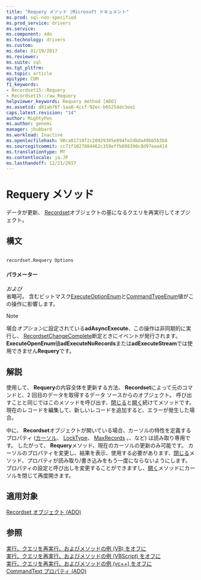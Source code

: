 ```yaml
---
title: "Requery メソッド |Microsoft ドキュメント"
ms.prod: sql-non-specified
ms.prod_service: drivers
ms.service: 
ms.component: ado
ms.technology: drivers
ms.custom: 
ms.date: 01/19/2017
ms.reviewer: 
ms.suite: sql
ms.tgt_pltfrm: 
ms.topic: article
apitype: COM
f1_keywords:
- Recordset15::Requery
- Recordset15::raw_Requery
helpviewer_keywords: Requery method [ADO]
ms.assetid: d81ab76f-1aa8-4ccf-92ec-b65254dc3ea1
caps.latest.revision: "14"
author: MightyPen
ms.author: genemi
manager: jhubbard
ms.workload: Inactive
ms.openlocfilehash: 90ca81710f2c20929305e894fe2dbda49bb5b3b8
ms.sourcegitcommit: cc71f1027884462c359effb898390c8d97eaa414
ms.translationtype: MT
ms.contentlocale: ja-JP
ms.lasthandoff: 12/21/2017
---
```

# <a name="requery-method"></a>Requery メソッド
データが更新、 [Recordset](../../../ado/reference/ado-api/recordset-object-ado.md)オブジェクトの基になるクエリを再実行してオブジェクト。  
  
## <a name="syntax"></a>構文  
  
```  
  
recordset.Requery Options  
```  
  
#### <a name="parameters"></a>パラメーター  
 *および*  
 省略可。 含むビットマスク[ExecuteOptionEnum](../../../ado/reference/ado-api/executeoptionenum.md)と[CommandTypeEnum](../../../ado/reference/ado-api/commandtypeenum.md)値がこの操作に影響します。  
  
> [!NOTE]
>  場合*オプション*に設定されている**adAsyncExecute**、この操作は非同期的に実行し、 [RecordsetChangeComplete](../../../ado/reference/ado-api/willchangerecordset-and-recordsetchangecomplete-events-ado.md)断定ときにイベントが発行されます。 **ExecuteOpenEnum**値**adExecuteNoRecords**または**adExecuteStream**では使用できません**Requery**です。  
  
## <a name="remarks"></a>解説  
 使用して、 **Requery**の内容全体を更新する方法、 **Recordset**によって元のコマンドと、2 回目のデータを取得するデータ ソースからのオブジェクト。 呼び出すことと同じではこのメソッドを呼び出す、[閉じる](../../../ado/reference/ado-api/close-method-ado.md)と[開く](../../../ado/reference/ado-api/open-method-ado-recordset.md)続けてメソッドです。 現在のレコードを編集して、新しいレコードを追加すると、エラーが発生した場合。  
  
 中に、 **Recordset**オブジェクトが開いている場合、カーソルの特性を定義するプロパティ ([カーソル](../../../ado/reference/ado-api/cursortype-property-ado.md)、 [LockType](../../../ado/reference/ado-api/locktype-property-ado.md)、 [MaxRecords](../../../ado/reference/ado-api/maxrecords-property-ado.md) 。、など) は読み取り専用です。 したがって、 **Requery**メソッド、現在のカーソルの更新のみ可能です。 カーソルのプロパティを変更し、結果を表示、使用する必要があります、[閉じる](../../../ado/reference/ado-api/close-method-ado.md)メソッド、プロパティが読み取り/書き込みをもう一度にならないようにします。 プロパティの設定と呼び出しを変更することができますし、[開く](../../../ado/reference/ado-api/open-method-ado-recordset.md)メソッドにカーソルを閉じて再度開きます。  
  
## <a name="applies-to"></a>適用対象  
 [Recordset オブジェクト (ADO)](../../../ado/reference/ado-api/recordset-object-ado.md)  
  
## <a name="see-also"></a>参照  
 [実行、クエリを再実行、およびメソッドの例 (VB) をオフに](../../../ado/reference/ado-api/execute-requery-and-clear-methods-example-vb.md)   
 [実行、クエリを再実行、およびメソッドの例 (VBScript) をオフに](../../../ado/reference/ado-api/execute-requery-and-clear-methods-example-vbscript.md)   
 [実行、クエリを再実行、およびメソッドの例 (vc++) をオフに](../../../ado/reference/ado-api/execute-requery-and-clear-methods-example-vc.md)   
 [CommandText プロパティ (ADO)](../../../ado/reference/ado-api/commandtext-property-ado.md)
